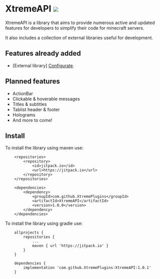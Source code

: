 # XtremeAPI [![](https://jitpack.io/v/XtremePlugins/XtremeAPI.svg)](https://jitpack.io/#XtremePlugins/XtremeAPI)
XtremeAPI is a library that aims to provide numerous active and updated features for developers to simplify their code for minecraft servers.

It also includes a collection of external libraries useful for development.

## Features already added

- [External library] [Configurate](https://github.com/SpongePowered/Configurate).

## Planned features

- ActionBar
- Clickable & hoverable messages
- Titles & subtitles
- Tablist header & footer
- Holograms
- And more to come!

## Install
To install the library using maven use:
```
    <repositories>
        <repository>
            <id>jitpack.io</id>
            <url>https://jitpack.io</url>
        </repository>
    </repositories>

    <dependencies>
        <dependency>
            <groupId>com.github.XtremePlugins</groupId>
            <artifactId>XtremeAPI</artifactId>
            <version>1.0.0</version>
        </dependency>
    </dependencies>
```
To install the library using gradle use:
```
	allprojects {
		repositories {
			...
			maven { url 'https://jitpack.io' }
		}
	}
  
	dependencies {
		implementation 'com.github.XtremePlugins:XtremeAPI:1.0.1'
	}
```
